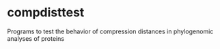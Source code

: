 # compdisttest
Programs to test the behavior of compression distances in phylogenomic analyses of proteins

